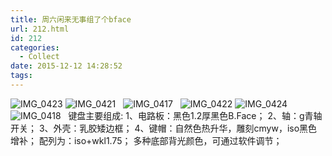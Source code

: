 ```yaml
---
title: 周六闲来无事组了个bface
url: 212.html
id: 212
categories:
  - Collect
date: 2015-12-12 14:28:52
tags:
---
```


![IMG_0423](http://www.psdpi.com/blog/wp-content/uploads/2015/12/IMG_0423-1024x768.jpg) ![IMG_0421](http://www.psdpi.com/blog/wp-content/uploads/2015/12/IMG_0421-225x300.jpg)   ![IMG_0417](http://www.psdpi.com/blog/wp-content/uploads/2015/12/IMG_0417-300x225.jpg)   ![IMG_0422](http://www.psdpi.com/blog/wp-content/uploads/2015/12/IMG_0422-1024x768.jpg) ![IMG_0424](http://www.psdpi.com/blog/wp-content/uploads/2015/12/IMG_0424-1024x768.jpg)   ![IMG_0418](http://www.psdpi.com/blog/wp-content/uploads/2015/12/IMG_0418-1024x768.jpg)   键盘主要组成: 1、电路板：黑色1.2厚黑色B.Face； 2、轴：g青轴开关； 3、外壳：乳胶矮边框； 4、键帽：自然色热升华，雕刻cmyw，iso黑色增补； 配列为：iso+wkl1.75； 多种底部背光颜色，可通过软件调节；